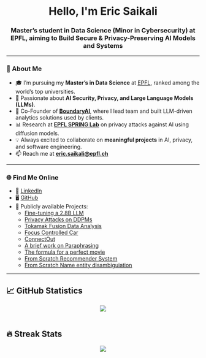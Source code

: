 <h1 align="center">Hello, I'm Eric Saikali</h1>
<h3 align="center">Master’s student in Data Science (Minor in Cybersecurity) at EPFL, aiming to Build Secure & Privacy-Preserving AI Models and Systems</h3>

---

### 🌟 About Me  
- 🎓 I’m pursuing my **Master’s in Data Science** at [EPFL](https://www.topuniversities.com/universities/epfl-ecole-polytechnique-federale-de-lausanne), ranked among the world’s top universities.  
- 🔐 Passionate about **AI Security, Privacy, and Large Language Models (LLMs)**.  
- 🚀 Co-Founder of [**BoundaryAI**](https://www.boundary-ai.com), where I lead team and built LLM-driven analytics solutions used by clients.  
- 📊 Research at [**EPFL SPRING Lab**](https://spring.epfl.ch/) on privacy attacks against AI using diffusion models.  
- 💡 Always excited to collaborate on **meaningful projects** in AI, privacy, and software engineering.  
- 📫 Reach me at **eric.saikali@epfl.ch**  

---

### 🌐 Find Me Online  
- 💼 [LinkedIn](https://www.linkedin.com/in/eric-saikali/)  
- 🖥️ [GitHub](https://github.com/EricSaikali)  
- 📜 Publicly available Projects:  
  - [Fine-tuning a 2.8B LLM](https://github.com/EricSaikali/2.8B-Phi-2-LLM-QA)  
  - [Privacy Attacks on DDPMs](https://github.com/EricSaikali/DDPM-reconstruction-attack) 
  - [Tokamak Fusion Data Analysis](https://github.com/Captcha-ML/tokamak-unsupervised/tree/main)
  - [Focus Controlled Car](https://github.com/EPFL-EEG-Team/.github/blob/main/EEG_Final_Report.pdf)
  - [ConnectOut](https://github.com/ConnectOut-sdp/sdp2023)
  - [A brief work on Paraphrasing](https://github.com/EricSaikali/paraphrasing)
  - [The formula for a perfect movie](https://ada-data-explorers.github.io)
  - [From Scratch Recommender System](https://github.com/DIS-InfoExplorers/Project-2)
  - [From Scratch Name entity disambiguiation](https://github.com/DIS-InfoExplorers/Project-3)

---

<h2 align="left"> 📈 GitHub Statistics </h2>
<div align="center"> 
  <img align="center" src="https://github-readme-stats-sigma-five.vercel.app/api?username=EricSaikali&show_icons=true&include_all_commits=true&count_private=true&theme=vue&line_height=40" />
</div>

<br />
<h2 align="left"> 🔥 Streak Stats </h2>
<p align="center">
  <img src="https://github-readme-streak-stats.herokuapp.com/?user=EricSaikali&theme=vue"/>
</p>
